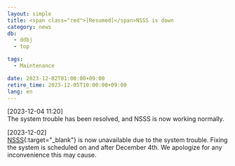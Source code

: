 ```yaml
---
layout: simple
title: <span class="red">[Resumed]</span>NSSS is down
category: news
db:
  - ddbj
  - top

tags:
  - Maintenance

date: 2023-12-02T01:00:00+09:00
retire_time: 2023-12-05T10:00:00+09:00
lang: en
---
```


<span class="red">[2023-12-04 11:20]</span>    
The system trouble has been resolved, and NSSS is now working normally.    

[2023-12-02]    
[NSSS](/ddbj/web-submission-e.html){:target="_blank"} is now unavailable due to the system trouble. Fixing the system is scheduled on and after December 4th. We apologize for any inconvenience this may cause.
